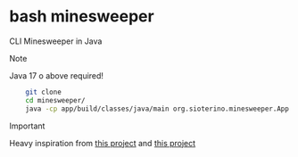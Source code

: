 # bash minesweeper
CLI Minesweeper in Java

>[!NOTE]
> Java 17 o above required!

```bash
    git clone 
    cd minesweeper/
    java -cp app/build/classes/java/main org.sioterino.minesweeper.App
```

>[!IMPORTANT]
> Heavy inspiration from [this project](https://github.com/jesse-rr/CLI_Blackjack) and [this project](https://github.com/Squirrelbear/Minesweeper/)

